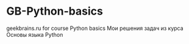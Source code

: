 # GB-Python-basics
geekbrains.ru for course Python basics
Мои решения задач из курса Основы языка Python
